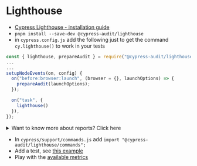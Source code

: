 # Lighthouse

* [Cypress Lighthouse - installation guide](https://mfrachet.github.io/cypress-audit/guides/lighthouse/installation.html)
* `pnpm install --save-dev @cypress-audit/lighthouse`
* in `cypress.config.js` add the following just to get the command `cy.lighthouse()` to work in your tests

```Javascript
const { lighthouse, prepareAudit } = require("@cypress-audit/lighthouse");
...
...
setupNodeEvents(on, config) {
  on("before:browser:launch", (browser = {}, launchOptions) => {
    prepareAudit(launchOptions);
  });

  on("task", {
    lighthouse()
  }),
});
```

<details>
  <summary>Want to know more about reports? Click here</summary>

## Reports

* [Original guide](https://mfrachet.github.io/cypress-audit/guides/lighthouse/reports.html)
* [Github cypress-audit issue 221](https://github.com/mfrachet/cypress-audit/pull/221)
* ["New" guide](https://github.com/mfrachet/cypress-audit/blob/master/packages/documentation/docs/guides/lighthouse/reports.md)

### Raw Reports

In case you want to do something with reports, in `cypress.config.js` change the `on("task", {` into

```Javascript
on("task", {
  lighthouse: lighthouse((lighthouseReport) => {
    console.log(lighthouseReport); // raw lighthouse reports
  }),
});
```

### HTML reports

Or if you want HTML reports, add the `const fs = require("fs");` import and change the `on("task", {` into

```Javascript
on("task", {
  lighthouse: lighthouse((lighthouseReport) => {
    console.log("---- Writing lighthouse report to disk ----");

    fs.writeFile("lighthouse.html", lighthouseReport.report, (error) => {
      error ? console.log(error) : console.log("Report created successfully");
    });
  }),
});
```

Change your test a bit like this

```Javascript
const thresholds = {
  /* ... your lighthouse thresholds */
};

const lighthouseOptions = {
  /* ... your lighthouse options */
};

const lighthouseConfig = {
  settings: { output: "html" },
  extends: "lighthouse:default",
  /* ... Alternatively, you could set your own lighthouse config */
};

cy.lighthouse(thresholds, lighthouseOptions, lighthouseConfig);
```

</details>

* In `cypress/support/commands.js` add `import "@cypress-audit/lighthouse/commands";`
* Add a test,
  see [this example](https://github.com/mfrachet/cypress-audit/blob/master/examples/external-url/cypress/e2e/main.cy.js)
* Play with the [available metrics](https://mfrachet.github.io/cypress-audit/guides/lighthouse/api-intro.html)
